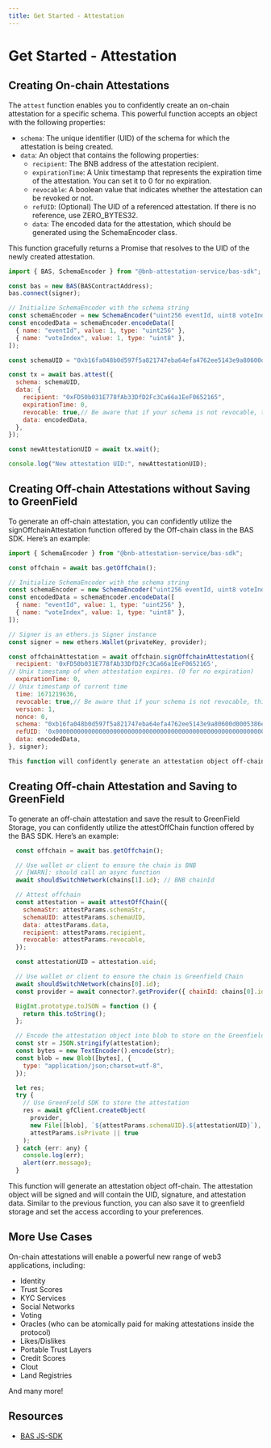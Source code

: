 ```yaml
---
title: Get Started - Attestation
---
```


# Get Started - Attestation

## Creating On-chain Attestations

The `attest` function enables you to confidently create an on-chain attestation for a specific schema. This powerful function accepts an object with the following properties:

* `schema`: The unique identifier (UID) of the schema for which the attestation is being created.
* `data`: An object that contains the following properties:
	* `recipient`: The BNB address of the attestation recipient.
	* `expirationTime`: A Unix timestamp that represents the expiration time of the attestation. You can set it to 0 for no expiration.
	* `revocable`: A boolean value that indicates whether the attestation can be revoked or not.
	* `refUID`: (Optional) The UID of a referenced attestation. If there is no reference, use ZERO_BYTES32.
	* `data`: The encoded data for the attestation, which should be generated using the SchemaEncoder class.

This function gracefully returns a Promise that resolves to the UID of the newly created attestation.

```javascript
import { BAS, SchemaEncoder } from "@bnb-attestation-service/bas-sdk";

const bas = new BAS(BASContractAddress);
bas.connect(signer);

// Initialize SchemaEncoder with the schema string
const schemaEncoder = new SchemaEncoder("uint256 eventId, uint8 voteIndex");
const encodedData = schemaEncoder.encodeData([
  { name: "eventId", value: 1, type: "uint256" },
  { name: "voteIndex", value: 1, type: "uint8" },
]);

const schemaUID = "0xb16fa048b0d597f5a821747eba64efa4762ee5143e9a80600d0005386edfc995";

const tx = await bas.attest({
  schema: schemaUID,
  data: {
    recipient: "0xFD50b031E778fAb33DfD2Fc3Ca66a1EeF0652165",
    expirationTime: 0,
    revocable: true,// Be aware that if your schema is not revocable, this MUST be false
    data: encodedData,
  },
});

const newAttestationUID = await tx.wait();

console.log("New attestation UID:", newAttestationUID);
```

## Creating Off-chain Attestations without Saving to GreenField
To generate an off-chain attestation, you can confidently utilize the signOffchainAttestation function offered by the Off-chain class in the BAS SDK. Here’s an example:

```javascript
import { SchemaEncoder } from "@bnb-attestation-service/bas-sdk";

const offchain = await bas.getOffchain();

// Initialize SchemaEncoder with the schema string
const schemaEncoder = new SchemaEncoder("uint256 eventId, uint8 voteIndex");
const encodedData = schemaEncoder.encodeData([
  { name: "eventId", value: 1, type: "uint256" },
  { name: "voteIndex", value: 1, type: "uint8" },
]);

// Signer is an ethers.js Signer instance
const signer = new ethers.Wallet(privateKey, provider);

const offchainAttestation = await offchain.signOffchainAttestation({
  recipient: '0xFD50b031E778fAb33DfD2Fc3Ca66a1EeF0652165',
// Unix timestamp of when attestation expires. (0 for no expiration)
  expirationTime: 0,
// Unix timestamp of current time
  time: 1671219636,
  revocable: true,// Be aware that if your schema is not revocable, this MUST be false
  version: 1,
  nonce: 0,
  schema: "0xb16fa048b0d597f5a821747eba64efa4762ee5143e9a80600d0005386edfc995",
  refUID: '0x0000000000000000000000000000000000000000000000000000000000000000',
  data: encodedData,
}, signer);

This function will confidently generate an attestation object off-chain, which will be signed and contain the UID, signature, and attestation data. You can confidently share this object with the intended recipient or confidently store it for future use.
```

## Creating Off-chain Attestation and Saving to GreenField
To generate an off-chain attestation and save the result to GreenField Storage, you can confidently utilize the attestOffChain function offered by the BAS SDK. Here’s an example:

```javascript
  const offchain = await bas.getOffchain();

  // Use wallet or client to ensure the chain is BNB
  // [WARN]: should call an async function
  await shouldSwitchNetwork(chains[1].id); // BNB chainId

  // Attest offchain
  const attestation = await attestOffChain({
    schemaStr: attestParams.schemaStr,
    schemaUID: attestParams.schemaUID,
    data: attestParams.data,
    recipient: attestParams.recipient,
    revocable: attestParams.revocable,
  });

  const attestationUID = attestation.uid;

  // Use wallet or client to ensure the chain is Greenfield Chain
  await shouldSwitchNetwork(chains[0].id);
  const provider = await connector?.getProvider({ chainId: chains[0].id });

  BigInt.prototype.toJSON = function () {
    return this.toString();
  };

  // Encode the attestation object into blob to store on the Greenfield Storage
  const str = JSON.stringify(attestation);
  const bytes = new TextEncoder().encode(str);
  const blob = new Blob([bytes], {
    type: "application/json;charset=utf-8",
  });

  let res;
  try {
    // Use GreenField SDK to store the attestation
    res = await gfClient.createObject(
      provider,
      new File([blob], `${attestParams.schemaUID}.${attestationUID}`),
      attestParams.isPrivate || true
    );
  } catch (err: any) {
    console.log(err);
    alert(err.message);
  }
```

This function will generate an attestation object off-chain. The attestation object will be signed and will contain the UID, signature, and attestation data. Similar to the previous function, you can also save it to greenfield storage and set the access according to your preferences.

## More Use Cases

On-chain attestations will enable a powerful new range of web3 applications, including:

* Identity
* Trust Scores
* KYC Services
* Social Networks
* Voting
* Oracles (who can be atomically paid for making attestations inside the protocol)
* Likes/Dislikes
* Portable Trust Layers
* Credit Scores
* Clout
* Land Registries

And many more!

## Resources
* [BAS JS-SDK](https://doc.bascan.io/sdk/js)